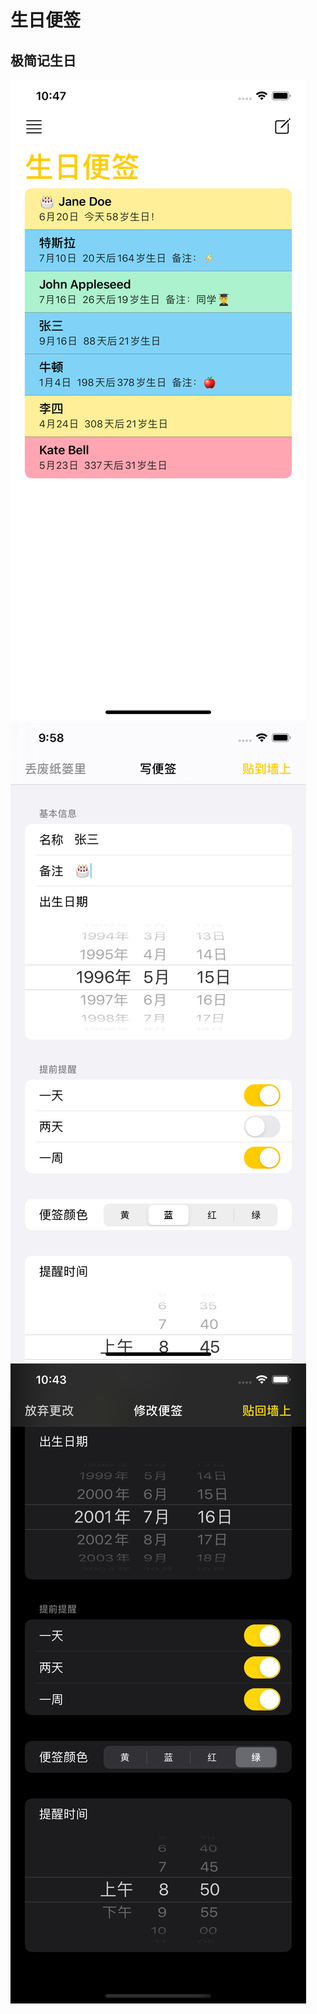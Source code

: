 # 生日便签

## 极简记生日

<div id='ibb-widget-root-1499441985'></div><script>(function(t,e,i,d){var o=t.getElementById(i),n=t.createElement(e);o.style.height=50;o.style.width=320;o.style.display='inline-block';n.id='ibb-widget',n.setAttribute('src',('https:'===t.location.protocol?'https://':'http://')+d),n.setAttribute('width','320'),n.setAttribute('height','50'),n.setAttribute('frameborder','0'),n.setAttribute('scrolling','no'),o.appendChild(n)})(document,'iframe','ibb-widget-root-1499441985',"banners.itunes.apple.com/banner.html?partnerId=&aId=&bt=catalog&t=catalog_white&id=1499441985&c=cn&l=zh-CHS&w=320&h=50&store=apps");</script>

![list](/assets/list.png)
![write](/assets/write.png)
![dark](/assets/dark.png)

<a href="https://apps.apple.com/cn/app/%E7%94%9F%E6%97%A5%E4%BE%BF%E7%AD%BE/id1499441985?mt=8" style="display:inline-block;overflow:hidden;background:url(https://linkmaker.itunes.apple.com/zh-cn/badge-lrg.svg?releaseDate=2020-04-08&kind=iossoftware&bubble=ios_apps) no-repeat;width:135px;height:40px;"></a>
